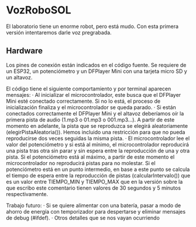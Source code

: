 # VozRoboSOL
El laboratorio tiene un enorme robot, pero está mudo. Con esta primera versión intentaremos darle voz pregrabada.

## Hardware
Los pines de conexión están indicados en el código fuente. Se requiere de un ESP32, un potenciómetro y un DFPlayer Mini con una tarjeta micro SD y un altavoz. 

El código tiene el siguiente comportamiento y por terminal aparecen mensajes:
· Al inicializar el microcontrolador, este busca que el DFPlayer Mini esté conectado correctamente. Si no lo está, el proceso de inicialización finaliza y el microcontrolador se queda parado.
· Si están conectados correctamente el DFPlayer Mini y el altavoz deberíamos oír la primera pista de audio (1.mp3 o 01.mp3 o 001.mp3...). A partir de este momento en adelante, la pista que se reproduzca se elegirá aleatoriamente (elegirPistaAleatoria()). Hemos incluido una restricción para que no pueda reproducirse dos veces seguidas la misma pista.
· El microcontrolador lee el valor del potenciómetro y si está al mínimo, el microcontrolador reproducirá una pista tras otra sin parar y sin espera entre la reproducción de una y otra pista. Si el potenciómetro está al máximo, a partir de este momento el microcontrolador no reproducirá pistas para no molestar. Si el potenciómetro está en un punto intermedio, en base a este punto se calcula el tiempo de espera entre la reproducción de pistas (calcularIntervalo()) que es un valor entre TIEMPO_MIN y TIEMPO_MAX que en la versión sobre la que escribo este comentario tienen valores de 30 segundos y 5 minutos respectivamente. 

Trabajo futuro:
· Si se quiere alimentar con una batería, pasar a modo de ahorro de energía con temporizador para despertarse y eliminar mensajes de debug (#ifdef).
· Otros detalles que se nos vayan ocurriendo
